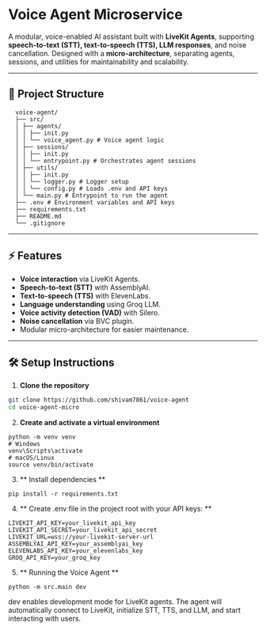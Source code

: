 # Voice Agent Microservice

A modular, voice-enabled AI assistant built with **LiveKit Agents**, supporting **speech-to-text (STT), text-to-speech (TTS), LLM responses**, and noise cancellation. Designed with a **micro-architecture**, separating agents, sessions, and utilities for maintainability and scalability.  

---

## 📁 Project Structure
```
  voice-agent/
  ├── src/
  │ ├── agents/
  │ │ ├── init.py
  │ │ └── voice_agent.py # Voice agent logic
  │ ├── sessions/
  │ │ ├── init.py
  │ │ └── entrypoint.py # Orchestrates agent sessions
  │ ├── utils/
  │ │ ├── init.py
  │ │ └── logger.py # Logger setup
  │ │ └── config.py # Loads .env and API keys
  │ └── main.py # Entrypoint to run the agent
  ├── .env # Environment variables and API keys
  ├── requirements.txt
  ├── README.md
  └── .gitignore
```

---

## ⚡ Features

- **Voice interaction** via LiveKit Agents.
- **Speech-to-text (STT)** with AssemblyAI.
- **Text-to-speech (TTS)** with ElevenLabs.
- **Language understanding** using Groq LLM.
- **Voice activity detection (VAD)** with Silero.
- **Noise cancellation** via BVC plugin.
- Modular micro-architecture for easier maintenance.

---

## 🛠️ Setup Instructions

1. **Clone the repository**
```bash
git clone https://github.com/shivam7861/voice-agent
cd voice-agent-micro
```
2. **Create and activate a virtual environment**
```
python -m venv venv
# Windows
venv\Scripts\activate
# macOS/Linux
source venv/bin/activate
```
3.  ** Install dependencies **

```pip install -r requirements.txt```

4.  ** Create .env file in the project root with your API keys: **
```
LIVEKIT_API_KEY=your_livekit_api_key
LIVEKIT_API_SECRET=your_livekit_api_secret
LIVEKIT_URL=wss://your-livekit-server-url
ASSEMBLYAI_API_KEY=your_assemblyai_key
ELEVENLABS_API_KEY=your_elevenlabs_key
GROQ_API_KEY=your_groq_key
```


5. ** Running the Voice Agent **
```
python -m src.main dev
```
dev enables development mode for LiveKit agents.
The agent will automatically connect to LiveKit, initialize STT, TTS, and LLM, and start interacting with users.


